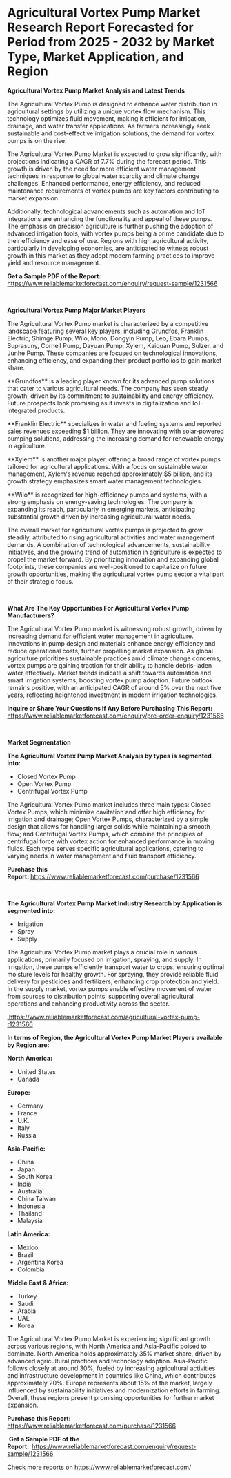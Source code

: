 <p><h1>Agricultural Vortex Pump Market Research Report Forecasted for Period from 2025 -  2032 by Market Type, Market Application, and Region</h1></p><p><strong>Agricultural Vortex Pump Market Analysis and Latest Trends</strong></p>
<p><p>The Agricultural Vortex Pump is designed to enhance water distribution in agricultural settings by utilizing a unique vortex flow mechanism. This technology optimizes fluid movement, making it efficient for irrigation, drainage, and water transfer applications. As farmers increasingly seek sustainable and cost-effective irrigation solutions, the demand for vortex pumps is on the rise.</p><p>The Agricultural Vortex Pump Market is expected to grow significantly, with projections indicating a CAGR of 7.7% during the forecast period. This growth is driven by the need for more efficient water management techniques in response to global water scarcity and climate change challenges. Enhanced performance, energy efficiency, and reduced maintenance requirements of vortex pumps are key factors contributing to market expansion.</p><p>Additionally, technological advancements such as automation and IoT integrations are enhancing the functionality and appeal of these pumps. The emphasis on precision agriculture is further pushing the adoption of advanced irrigation tools, with vortex pumps being a prime candidate due to their efficiency and ease of use. Regions with high agricultural activity, particularly in developing economies, are anticipated to witness robust growth in this market as they adopt modern farming practices to improve yield and resource management.</p></p>
<p><strong>Get a Sample PDF of the Report:&nbsp;</strong> <a href="https://www.reliablemarketforecast.com/enquiry/request-sample/1231566?utm_campaign=2455&utm_medium=2&utm_source=Github&utm_content=ia&utm_term=11042025&utm_id=agricultural-vortex-pump">https://www.reliablemarketforecast.com/enquiry/request-sample/1231566</a></p>
<p>&nbsp;</p>
<p><strong>Agricultural Vortex Pump Major Market Players</strong></p>
<p><p>The Agricultural Vortex Pump market is characterized by a competitive landscape featuring several key players, including Grundfos, Franklin Electric, Shimge Pump, Wilo, Mono, Dongyin Pump, Leo, Ebara Pumps, Suprasuny, Cornell Pump, Dayuan Pump, Xylem, Kaiquan Pump, Sulzer, and Junhe Pump. These companies are focused on technological innovations, enhancing efficiency, and expanding their product portfolios to gain market share.</p><p>**Grundfos** is a leading player known for its advanced pump solutions that cater to various agricultural needs. The company has seen steady growth, driven by its commitment to sustainability and energy efficiency. Future prospects look promising as it invests in digitalization and IoT-integrated products.</p><p>**Franklin Electric** specializes in water and fueling systems and reported sales revenues exceeding $1 billion. They are innovating with solar-powered pumping solutions, addressing the increasing demand for renewable energy in agriculture.</p><p>**Xylem** is another major player, offering a broad range of vortex pumps tailored for agricultural applications. With a focus on sustainable water management, Xylem's revenue reached approximately $5 billion, and its growth strategy emphasizes smart water management technologies.</p><p>**Wilo** is recognized for high-efficiency pumps and systems, with a strong emphasis on energy-saving technologies. The company is expanding its reach, particularly in emerging markets, anticipating substantial growth driven by increasing agricultural water needs.</p><p>The overall market for agricultural vortex pumps is projected to grow steadily, attributed to rising agricultural activities and water management demands. A combination of technological advancements, sustainability initiatives, and the growing trend of automation in agriculture is expected to propel the market forward. By prioritizing innovation and expanding global footprints, these companies are well-positioned to capitalize on future growth opportunities, making the agricultural vortex pump sector a vital part of their strategic focus.</p></p>
<p>&nbsp;</p>
<p><strong>What Are The Key Opportunities For Agricultural Vortex Pump Manufacturers?</strong></p>
<p><p>The Agricultural Vortex Pump market is witnessing robust growth, driven by increasing demand for efficient water management in agriculture. Innovations in pump design and materials enhance energy efficiency and reduce operational costs, further propelling market expansion. As global agriculture prioritizes sustainable practices amid climate change concerns, vortex pumps are gaining traction for their ability to handle debris-laden water effectively. Market trends indicate a shift towards automation and smart irrigation systems, boosting vortex pump adoption. Future outlook remains positive, with an anticipated CAGR of around 5% over the next five years, reflecting heightened investment in modern irrigation technologies.</p></p>
<p><strong>Inquire or Share Your Questions If Any Before Purchasing This Report:</strong> <a href="https://www.reliablemarketforecast.com/enquiry/pre-order-enquiry/1231566?utm_campaign=2455&utm_medium=2&utm_source=Github&utm_content=ia&utm_term=11042025&utm_id=agricultural-vortex-pump">https://www.reliablemarketforecast.com/enquiry/pre-order-enquiry/1231566</a></p>
<p>&nbsp;</p>
<p><strong>Market Segmentation</strong></p>
<p><strong>The Agricultural Vortex Pump Market Analysis by types is segmented into:</strong></p>
<p><ul><li>Closed Vortex Pump</li><li>Open Vortex Pump</li><li>Centrifugal Vortex Pump</li></ul></p>
<p><p>The Agricultural Vortex Pump market includes three main types: Closed Vortex Pumps, which minimize cavitation and offer high efficiency for irrigation and drainage; Open Vortex Pumps, characterized by a simple design that allows for handling larger solids while maintaining a smooth flow; and Centrifugal Vortex Pumps, which combine the principles of centrifugal force with vortex action for enhanced performance in moving fluids. Each type serves specific agricultural applications, catering to varying needs in water management and fluid transport efficiency.</p></p>
<p><strong>Purchase this Report:&nbsp;</strong><a href="https://www.reliablemarketforecast.com/purchase/1231566?utm_campaign=2455&utm_medium=2&utm_source=Github&utm_content=ia&utm_term=11042025&utm_id=agricultural-vortex-pump">https://www.reliablemarketforecast.com/purchase/1231566</a></p>
<p>&nbsp;</p>
<p><strong>The Agricultural Vortex Pump Market Industry Research by Application is segmented into:</strong></p>
<p><ul><li>Irrigation</li><li>Spray</li><li>Supply</li></ul></p>
<p><p>The Agricultural Vortex Pump market plays a crucial role in various applications, primarily focused on irrigation, spraying, and supply. In irrigation, these pumps efficiently transport water to crops, ensuring optimal moisture levels for healthy growth. For spraying, they provide reliable fluid delivery for pesticides and fertilizers, enhancing crop protection and yield. In the supply market, vortex pumps enable effective movement of water from sources to distribution points, supporting overall agricultural operations and enhancing productivity across the sector.</p></p>
<p><a href="https://www.reliablemarketforecast.com/agricultural-vortex-pump-r1231566?utm_campaign=2455&utm_medium=2&utm_source=Github&utm_content=ia&utm_term=11042025&utm_id=agricultural-vortex-pump">&nbsp;https://www.reliablemarketforecast.com/agricultural-vortex-pump-r1231566</a></p>
<p><strong>In terms of Region, the Agricultural Vortex Pump Market Players available by Region are:</strong></p>
<p>
    <p> <strong> North America: </strong>
        <ul>
            <li>United States</li>
            <li>Canada</li>
        </ul>
        </p> 
    <p> <strong> Europe: </strong>
        <ul>
            <li>Germany</li>
            <li>France</li>
            <li>U.K.</li>
            <li>Italy</li>
            <li>Russia</li>
        </ul>
        </p> 
    <p> <strong> Asia-Pacific: </strong>
        <ul>
            <li>China</li>
            <li>Japan</li>
            <li>South Korea</li>
            <li>India</li>
            <li>Australia</li>
            <li>China Taiwan</li>
            <li>Indonesia</li>
            <li>Thailand</li>
            <li>Malaysia</li>
        </ul>
        </p> 
    <p> <strong> Latin America: </strong>
        <ul>
            <li>Mexico</li>
            <li>Brazil</li>
            <li>Argentina Korea</li>
            <li>Colombia</li>
        </ul>
        </p> 
    <p> <strong> Middle East & Africa: </strong>
        <ul>
            <li>Turkey</li>
            <li>Saudi</li>
            <li>Arabia</li>
            <li>UAE</li>
            <li>Korea</li>
        </ul>
    </p>
    </p>
<p><p>The Agricultural Vortex Pump Market is experiencing significant growth across various regions, with North America and Asia-Pacific poised to dominate. North America holds approximately 35% market share, driven by advanced agricultural practices and technology adoption. Asia-Pacific follows closely at around 30%, fueled by increasing agricultural activities and infrastructure development in countries like China, which contributes approximately 20%. Europe represents about 15% of the market, largely influenced by sustainability initiatives and modernization efforts in farming. Overall, these regions present promising opportunities for further market expansion.</p></p>
<p><strong>Purchase this Report: </strong><a href="https://www.reliablemarketforecast.com/purchase/1231566?utm_campaign=2455&utm_medium=2&utm_source=Github&utm_content=ia&utm_term=11042025&utm_id=agricultural-vortex-pump">https://www.reliablemarketforecast.com/purchase/1231566</a></p>
<p>&nbsp;<strong>Get a Sample PDF of the Report:&nbsp;&nbsp;</strong><a href="https://www.reliablemarketforecast.com/enquiry/request-sample/1231566?utm_campaign=2455&utm_medium=2&utm_source=Github&utm_content=ia&utm_term=11042025&utm_id=agricultural-vortex-pump">https://www.reliablemarketforecast.com/enquiry/request-sample/1231566</a></p>
<p><strong></strong></p>
<p>Check more reports on <a href="https://www.reliablemarketforecast.com/?utm_campaign=2455&utm_medium=2&utm_source=Github&utm_content=ia&utm_term=11042025&utm_id=agricultural-vortex-pump">https://www.reliablemarketforecast.com/</a></p>